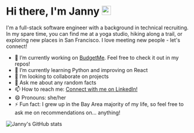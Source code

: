 ### <h1> Hi there, I'm Janny <img src="https://media.giphy.com/media/hvRJCLFzcasrR4ia7z/giphy.gif" width="25px"> </h1>

<!--
**jannyzhao/jannyzhao** is a ✨ _special_ ✨ repository because its `README.md` (this file) appears on your GitHub profile.
--> 
I'm a full-stack software engineer with a background in technical recruiting. In my spare time, you can find me at a yoga studio, hiking along a trail, or exploring new places in San Francisco. I love meeting new people - let's connect!

- 🔭 I’m currently working on [BudgetMe](https://github.com/jannyzhao/budget-me). Feel free to check it out in my repos!
- 🌱 I’m currently learning Python and improving on React
- 👯 I’m looking to collaborate on projects
- 💬 Ask me about any random facts
- 📫 How to reach me: [Connect with me on LinkedIn!](https://www.linkedin.com/in/jannyzhao/)
- 😄 Pronouns: she/her
- ⚡ Fun fact: I grew up in the Bay Area majority of my life, so feel free to ask me on recommendations on... anything!

![Janny's GitHub stats](https://github-readme-stats.vercel.app/api?username=jannyzhao&show_icons=true&hide_border=true)

